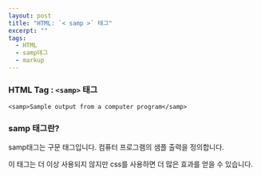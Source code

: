 ```yaml
---
layout: post
title: "HTML: `< samp >` 태그"
excerpt: ""
tags: 
  - HTML
  - samp태그
  - markup
---
```


### HTML Tag : `<samp>` 태그
```
<samp>Sample output from a computer program</samp>
```
### samp 태그란?

samp태그는 구문 태그입니다. 컴퓨터 프로그램의 샘플 출력을 정의합니다.

이 태그는 더 이상 사용되지 않지만 css를 사용하면 더 많은 효과를 얻을 수 있습니다.
